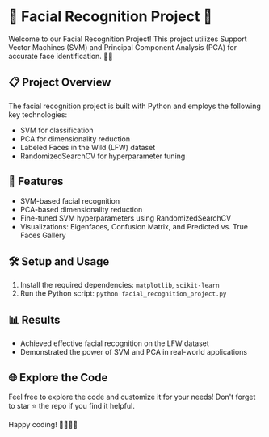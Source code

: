 # 🌟 Facial Recognition Project 🌟

Welcome to our Facial Recognition Project! This project utilizes Support Vector Machines (SVM) and Principal Component Analysis (PCA) for accurate face identification. 🤖✨

## 📋 Project Overview

The facial recognition project is built with Python and employs the following key technologies:

- SVM for classification
- PCA for dimensionality reduction
- Labeled Faces in the Wild (LFW) dataset
- RandomizedSearchCV for hyperparameter tuning

## 🚀 Features

- SVM-based facial recognition
- PCA-based dimensionality reduction
- Fine-tuned SVM hyperparameters using RandomizedSearchCV
- Visualizations: Eigenfaces, Confusion Matrix, and Predicted vs. True Faces Gallery

## 🛠️ Setup and Usage

1. Install the required dependencies: `matplotlib`, `scikit-learn`
2. Run the Python script: `python facial_recognition_project.py`

## 📊 Results

- Achieved effective facial recognition on the LFW dataset
- Demonstrated the power of SVM and PCA in real-world applications

## 🌐 Explore the Code

Feel free to explore the code and customize it for your needs! Don't forget to star ⭐ the repo if you find it helpful.

Happy coding! 👩‍💻👨‍💻
